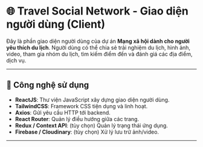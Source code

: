 # 🌐 Travel Social Network - Giao diện người dùng (Client)

Đây là phần giao diện người dùng của dự án **Mạng xã hội dành cho người yêu thích du lịch**. Người dùng có thể chia sẻ trải nghiệm du lịch, hình ảnh, video, tham gia nhóm du lịch, tìm kiếm điểm đến và đánh giá các địa điểm, dịch vụ.

---

## 🚀 Công nghệ sử dụng

- **ReactJS**: Thư viện JavaScript xây dựng giao diện người dùng.
- **TailwindCSS**: Framework CSS tiện dụng và linh hoạt.
- **Axios**: Gửi yêu cầu HTTP tới backend.
- **React Router**: Quản lý điều hướng giữa các trang.
- **Redux / Context API**: (tùy chọn) Quản lý trạng thái ứng dụng.
- **Firebase / Cloudinary**: (tùy chọn) Xử lý lưu trữ ảnh/video.

---
